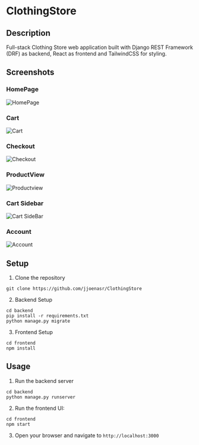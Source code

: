 # ClothingStore

## Description
Full-stack Clothing Store web application built with Django REST Framework (DRF) as backend, React as frontend and TailwindCSS for styling.

## Screenshots
### HomePage
![HomePage](https://i.imgur.com/zdznUvq.png)
### Cart
![Cart](https://i.imgur.com/TNVdGTO.png)
### Checkout
![Checkout](https://i.imgur.com/QJWohqO.png)
### ProductView
![Productview](https://i.imgur.com/71MzQXo.png)
### Cart Sidebar 
![Cart SideBar](https://i.imgur.com/HCrzgMj.png)
### Account
![Account](https://i.imgur.com/nBAODRH.png)

## Setup
1. Clone the repository
```
git clone https://github.com/jjoenasr/ClothingStore
```

2. Backend Setup
```
cd backend
pip install -r requirements.txt
python manage.py migrate
```

3. Frontend Setup
```
cd frontend
npm install
```

## Usage
1. Run the backend server
```
cd backend
python manage.py runserver
```

2. Run the frontend UI:
```
cd frontend
npm start
```

3. Open your browser and navigate to `http://localhost:3000`
